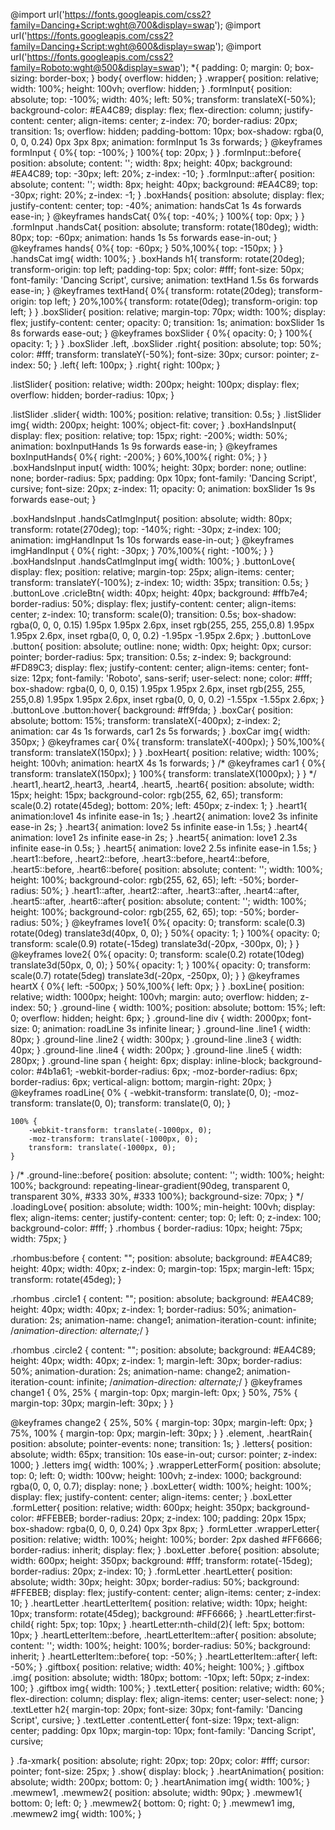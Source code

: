@import url('https://fonts.googleapis.com/css2?family=Dancing+Script:wght@700&display=swap');
@import url('https://fonts.googleapis.com/css2?family=Dancing+Script:wght@600&display=swap');
@import url('https://fonts.googleapis.com/css2?family=Roboto:wght@500&display=swap');
*{
    padding: 0;
    margin: 0;
    box-sizing: border-box;
}
body{
    overflow: hidden;
}
.wrapper{
    position: relative;
    width: 100%;
    height: 100vh;
    overflow: hidden;
}
.formInput{
    position: absolute;
    top: -100%;
    width: 40%;
    left: 50%;
    transform: translateX(-50%);
    background-color: #EA4C89;
    display: flex;
    flex-direction: column;
    justify-content: center;
    align-items: center;
    z-index: 70;
    border-radius: 20px;
    transition: 1s;
    overflow: hidden;
    padding-bottom: 10px;
    box-shadow: rgba(0, 0, 0, 0.24) 0px 3px 8px;
    animation: formInput 1s 3s forwards;
}
@keyframes formInput {
    0%{
        top: -100%;
    }
    100%{
        top: 20px;
    }
}
.formInput::before{
    position: absolute;
    content: '';
    width: 8px;
    height: 40px;
    background: #EA4C89;
    top: -30px;
    left: 20%;
    z-index: -10;
}
.formInput::after{
    position: absolute;
    content: '';
    width: 8px;
    height: 40px;
    background: #EA4C89;
    top: -30px;
    right: 20%;
    z-index: -1;
}
.boxHands{
    position: absolute;
    display: flex;
    justify-content: center;
    top: -40%;
    animation: handsCat 1s 4s forwards ease-in;
}
@keyframes handsCat{
    0%{
        top: -40%;
    }
    100%{
        top: 0px;
    }
}
.formInput .handsCat{
    position: absolute;
    transform: rotate(180deg);
    width: 80px;
    top: -60px;
    animation: hands 1s 5s forwards ease-in-out;
}
@keyframes hands{
    0%{
        top: -60px;
    }
    50%,100%{
        top: -150px;
    }
}
.handsCat img{
    width: 100%;
}
.boxHands h1{
    transform: rotate(20deg);
    transform-origin: top left;
    padding-top: 5px;
    color: #fff;
    font-size: 50px;
    font-family: 'Dancing Script', cursive;
    animation: textHand 1.5s 6s forwards ease-in;
}
@keyframes textHand{
    0%{
        transform: rotate(20deg);
        transform-origin: top left;
    }
    20%,100%{
        transform: rotate(0deg);
        transform-origin: top left;
    }
}
.boxSlider{
    position: relative;
    margin-top: 70px;
    width: 100%;
    display: flex;
    justify-content: center;
    opacity: 0;
    transition: 1s;
    animation: boxSlider 1s 8s forwards ease-out;
}
@keyframes boxSlider {
    0%{
        opacity: 0;
    }
    100%{
        opacity: 1;
    }
}
.boxSlider .left, .boxSlider .right{
    position: absolute;
    top: 50%;
    color: #fff;
    transform: translateY(-50%);
    font-size: 30px;
    cursor: pointer;
    z-index: 50;
}
.left{
    left: 100px;
}
.right{
    right: 100px;
}

.listSlider{
    position: relative;
    width: 200px;
    height: 100px;
    display: flex;
    overflow: hidden;
    border-radius: 10px;
}

.listSlider .slider{
    width: 100%;
    position: relative;
    transition: 0.5s;
}
.listSlider img{
    width: 200px;
    height: 100%;
    object-fit: cover;
}
.boxHandsInput{
    display: flex;
    position: relative;
    top: 15px;
    right: -200%;
    width: 50%;
    animation: boxInputHands 1s 9s forwards ease-in;
}
@keyframes boxInputHands{
    0%{
    right: -200%;
    }
    60%,100%{
        right: 0%;
    }
}
.boxHandsInput input{
    width: 100%;
    height: 30px;
    border: none;
    outline: none;
    border-radius: 5px;
    padding: 0px 10px;
    font-family: 'Dancing Script', cursive;
    font-size: 20px;
    z-index: 11;
    opacity: 0;
    animation: boxSlider 1s 9s forwards ease-out;
}

.boxHandsInput .handsCatImgInput{
    position: absolute;
    width: 80px;
    transform: rotate(270deg);
    top: -140%;
    right: -30px;
    z-index: 100;
    animation: imgHandInput 1s 10s forwards ease-in-out;
}
@keyframes imgHandInput {
    0%{
    right: -30px;
    }
    70%,100%{
        right: -100%;
    }
}
.boxHandsInput .handsCatImgInput img{
    width: 100%;
}
.buttonLove{
    display: flex;
    position: relative;
    margin-top: 25px;
    align-items: center;
    transform: translateY(-100%);
    z-index: 10;
    width: 35px;
    transition: 0.5s;
}
.buttonLove .cricleBtn{
    width: 40px;
    height: 40px;
    background: #ffb7e4;
    border-radius: 50%;
    display: flex;
    justify-content: center;
    align-items: center;
    z-index: 10;
    transform: scale(0);
    transition: 0.5s;
    box-shadow: rgba(0, 0, 0, 0.15) 1.95px 1.95px 2.6px,
                inset rgb(255, 255, 255,0.8) 1.95px 1.95px 2.6px,
                inset rgba(0, 0, 0, 0.2) -1.95px -1.95px 2.6px;
}
.buttonLove .button{
    position: absolute;
    outline: none;
    width: 0px;
    height: 0px;
    cursor: pointer;
    border-radius: 5px;
    transition: 0.5s;
    z-index: 9;
    background: #FD89C3;
    display: flex;
    justify-content: center;
    align-items: center;
    font-size: 12px;
    font-family: 'Roboto', sans-serif;
    user-select: none;
    color: #fff;
    box-shadow: rgba(0, 0, 0, 0.15) 1.95px 1.95px 2.6px,
                inset rgb(255, 255, 255,0.8) 1.95px 1.95px 2.6px,
                inset rgba(0, 0, 0, 0.2) -1.55px -1.55px 2.6px;
}
.buttonLove .button:hover{
    background: #ff9fda;
}
.boxCar{
    position: absolute;
    bottom: 15%;
    transform: translateX(-400px);
    z-index: 2;
    animation: car 4s 1s forwards, car1 2s 5s forwards;
}
.boxCar img{
    width: 350px;
}
@keyframes car{
    0%{
        transform: translateX(-400px);
    }
    50%,100%{
        transform: translateX(150px);
    }
}
.boxHeart{
    position: relative;
    width: 100%;
    height: 100vh;
    animation:  heartX 4s 1s forwards;
}
/* @keyframes car1 {
    0%{
        transform: translateX(150px);
    }
    100%{
        transform: translateX(1000px);
    }
} */
.heart1,.heart2,.heart3, .heart4, .heart5, .heart6{
    position: absolute;
    width: 15px;
    height: 15px;
    background-color: rgb(255, 62, 65);
    transform: scale(0.2) rotate(45deg);
    bottom: 20%;
    left: 450px;
    z-index: 1;
}
.heart1{
    animation:love1 4s infinite ease-in 1s;
}
.heart2{
    animation: love2 3s infinite ease-in 2s;
}
.heart3{
    animation: love2 5s infinite ease-in 1.5s;
}
.heart4{
    animation: love1 2s infinite ease-in 2s;
}
.heart5{
    animation: love1 2.3s infinite ease-in 0.5s;
}
.heart5{
    animation: love2 2.5s infinite ease-in 1.5s;
}
.heart1::before, .heart2::before,
.heart3::before,.heart4::before, .heart5::before, .heart6::before{
    position: absolute;
    content: '';
    width: 100%;
    height: 100%;
    background-color: rgb(255, 62, 65);
    left: -50%;
    border-radius: 50%;
}
.heart1::after, .heart2::after,
.heart3::after, .heart4::after, .heart5::after, .heart6::after{
    position: absolute;
    content: '';
    width: 100%;
    height: 100%;
    background-color: rgb(255, 62, 65);
    top: -50%;
    border-radius: 50%;
}
@keyframes love1{
    0%{
        opacity: 0;
        transform: scale(0.3) rotate(0deg) translate3d(40px, 0, 0);
    }
    50%{
        opacity: 1;
    }
    100%{
        opacity: 0;
        transform: scale(0.9) rotate(-15deg) translate3d(-20px, -300px, 0);
    }
}
@keyframes love2{
    0%{
        opacity: 0;
        transform: scale(0.2) rotate(10deg) translate3d(50px, 0, 0);
    }
    50%{
        opacity: 1;
    }
    100%{
        opacity: 0;
        transform: scale(0.7) rotate(5deg) translate3d(-20px, -250px, 0);
    }
}
@keyframes heartX {
    0%{
        left: -500px;
    }
    50%,100%{
        left: 0px;
    }
}
.boxLine{
    position: relative;
    width: 1000px;
    height: 100vh;
    margin: auto;
    overflow: hidden;
    z-index: 50;
}
.ground-line {
    width: 100%;
    position: absolute;
    bottom: 15%;
    left: 0;
    overflow: hidden;
    height: 6px;
}
.ground-line div {
    width: 2000px;
    font-size: 0;
    animation: roadLine 3s infinite linear;
}
.ground-line .line1 {
    width: 80px;
}
.ground-line .line2 {
    width: 300px;
}
.ground-line .line3 {
    width: 40px;
}
.ground-line .line4 {
    width: 200px;
}
.ground-line .line5 {
    width: 280px;
}
.ground-line span {
    height: 6px;
    display: inline-block;
    background-color: #4b1a61;
    -webkit-border-radius: 6px;
    -moz-border-radius: 6px;
    border-radius: 6px;
    vertical-align: bottom;
    margin-right: 20px;
}
@keyframes roadLine{
    0% {
        -webkit-transform: translate(0, 0);
        -moz-transform: translate(0, 0);
        transform: translate(0, 0);
    }
    
    100% {
        -webkit-transform: translate(-1000px, 0);
        -moz-transform: translate(-1000px, 0);
        transform: translate(-1000px, 0);
    }
}
/* .ground-line::before{
    position: absolute;
    content: '';
    width: 100%;
    height: 100%;
    background: repeating-linear-gradient(90deg, transparent 0, transparent 30%, #333 30%, #333 100%);
    background-size: 70px;
} */
.loadingLove{
    position: absolute;
    width: 100%;
    min-height: 100vh;
    display: flex;
    align-items: center;
    justify-content: center;
    top: 0;
    left: 0;
    z-index: 100;
    background-color: #fff;
}
.rhombus {
    border-radius: 10px;
    height: 75px;
    width: 75px;
}

.rhombus:before {
    content: "";
    position: absolute;
    background: #EA4C89;
    height: 40px;
    width: 40px;
    z-index: 0;
    margin-top: 15px;
    margin-left: 15px;
    transform: rotate(45deg);
}

.rhombus .circle1 {
    content: "";
    position: absolute;
    background: #EA4C89;
    height: 40px;
    width: 40px;
    z-index: 1;
    border-radius: 50%;
    animation-duration: 2s;
    animation-name: change1;
    animation-iteration-count: infinite;
    /*animation-direction: alternate;*/
}

.rhombus .circle2 {
    content: "";
    position: absolute;
    background: #EA4C89;
    height: 40px;
    width: 40px;
    z-index: 1;
    margin-left: 30px;
    border-radius: 50%;
    animation-duration: 2s;
    animation-name: change2;
    animation-iteration-count: infinite;
    /*animation-direction: alternate;*/
}
@keyframes change1 {
    0%,
    25% {
        margin-top: 0px;
        margin-left: 0px;
    }
    50%,
    75% {
        margin-top: 30px;
        margin-left: 30px;
    }
}

@keyframes change2 {
    25%,
    50% {
        margin-top: 30px;
        margin-left: 0px;
    }
    75%,
    100% {
        margin-top: 0px;
        margin-left: 30px;
    }
}
.element, .heartRain{
    position: absolute;
    pointer-events: none;
    transition: 1s;
}
.letters{
    position: absolute;
    width: 65px;
    transition: 10s ease-in-out;
    cursor: pointer;
    z-index: 1000;
}
.letters img{
    width: 100%;
}
.wrapperLetterForm{
    position: absolute;
    top: 0;
    left: 0;
    width: 100vw;
    height: 100vh;
    z-index: 1000;
    background: rgba(0, 0, 0, 0.7);
    display: none;
}
.boxLetter{
    width: 100%;
    height: 100%;
    display: flex;
    justify-content: center;
    align-items: center;
}
.boxLetter .formLetter{
    position: relative;
    width: 600px;
    height: 350px;
    background-color: #FFEBEB;
    border-radius: 20px;
    z-index: 100;
    padding: 20px 15px;
    box-shadow: rgba(0, 0, 0, 0.24) 0px 3px 8px;
}
.formLetter .wrapperLetter{
    position: relative;
    width: 100%;
    height: 100%;
    border: 2px dashed #FF6666;
    border-radius: inherit;
    display: flex;
}
.boxLetter .before{
    position: absolute;
    width: 600px;
    height: 350px;
    background: #fff;
    transform: rotate(-15deg);
    border-radius: 20px;
    z-index: 10;
}
.formLetter .heartLetter{
    position: absolute;
    width: 30px;
    height: 30px;
    border-radius: 50%;
    background: #FFEBEB;
    display: flex;
    justify-content: center;
    align-items: center;
    z-index: 10;
}
.heartLetter .heartLetterItem{
    position: relative;
    width: 10px;
    height: 10px;
    transform: rotate(45deg);
    background: #FF6666;
}
.heartLetter:first-child{
    right: 5px;
    top: 10px;
}
.heartLetter:nth-child(2){
    left: 5px;
    bottom: 10px;
}
.heartLetterItem::before, .heartLetterItem::after{
    position: absolute;
    content: '';
    width: 100%;
    height: 100%;
    border-radius: 50%;
    background: inherit;
}
.heartLetterItem::before{
    top: -50%;
}
.heartLetterItem::after{
    left: -50%;
}
.giftbox{
    position: relative;
    width: 40%;
    height: 100%;
}
.giftbox .img{
    position: absolute;
    width: 180px;
    bottom: -10px;
    left: 50px;
    z-index: 100;
}
.giftbox img{
    width: 100%;
}
.textLetter{
    position: relative;
    width: 60%;
    flex-direction: column;
    display: flex;
    align-items: center;
    user-select: none;
}
.textLetter h2{
    margin-top: 20px;
    font-size: 30px;
    font-family: 'Dancing Script', cursive;
}
.textLetter .contentLetter{
    font-size: 19px;
    text-align: center;
    padding: 0px 10px;
    margin-top: 10px;
    font-family: 'Dancing Script', cursive;

}
.fa-xmark{
    position: absolute;
    right: 20px;
    top: 20px;
    color: #fff;
    cursor: pointer;
    font-size: 25px;
}
.show{
    display: block;
}
.heartAnimation{
    position: absolute;
    width: 200px;
    bottom: 0;
}
.heartAnimation img{
    width: 100%;
}
.mewmew1, .mewmew2{
    position: absolute;
    width: 90px;
}
.mewmew1{
    bottom: 0;
    left: 0;
}
.mewmew2{
    bottom: 0;
    right: 0;
}
.mewmew1 img, .mewmew2 img{
    width: 100%;
}




